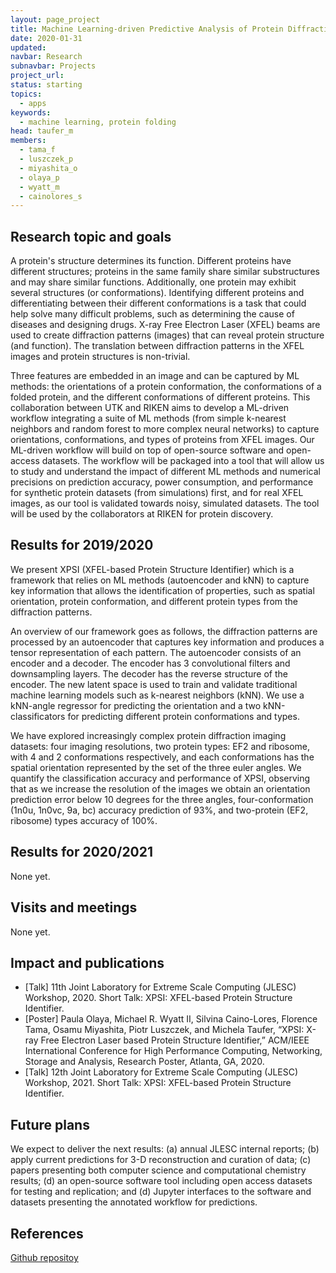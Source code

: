 ```yaml
---
layout: page_project
title: Machine Learning-driven Predictive Analysis of Protein Diffraction Data
date: 2020-01-31
updated:
navbar: Research
subnavbar: Projects
project_url:
status: starting
topics:
  - apps
keywords:
  - machine learning, protein folding
head: taufer_m
members:
  - tama_f
  - luszczek_p
  - miyashita_o
  - olaya_p
  - wyatt_m
  - cainolores_s
---
```


## Research topic and goals

A protein's structure determines its function. Different proteins have different structures; proteins in the same family share similar substructures and may share similar functions. Additionally, one protein may exhibit several structures (or conformations). Identifying different proteins and differentiating between their different conformations is a task that could help solve many difficult problems, such as determining the cause of diseases and designing drugs. X-ray Free Electron Laser (XFEL) beams are used to create diffraction patterns (images) that can reveal protein structure (and function). The translation between diffraction patterns in the XFEL images and protein structures is non-trivial.

Three features are embedded in an image and can be captured by ML methods: the orientations of a protein conformation, the conformations of a folded protein, and the different conformations of different proteins. This collaboration between UTK and RIKEN aims to develop a ML-driven workflow integrating a suite of ML methods (from simple k-nearest neighbors and random forest to more complex neural networks) to capture orientations, conformations, and types of proteins from XFEL images. Our ML-driven workflow will build on top of open-source software and open-access datasets. The workflow will be packaged into a tool that will allow us to study and understand the impact of different ML methods and numerical precisions on prediction accuracy, power consumption, and performance for synthetic protein datasets (from simulations) first, and for real XFEL images, as our tool is validated towards noisy, simulated datasets. The tool will be used by the collaborators at RIKEN for protein discovery.


## Results for 2019/2020
We present XPSI (XFEL-based Protein Structure Identifier) which is a framework that relies on ML methods (autoencoder and kNN) to capture key information that allows the identification of properties, such as spatial orientation, protein conformation, and different protein types from the diffraction patterns.

An overview of our framework goes as follows, the diffraction patterns are processed by an autoencoder that captures key information and produces a tensor representation of each pattern. The autoencoder consists of an encoder and a decoder. The encoder has 3 convolutional filters and downsampling layers. The decoder has the reverse structure of the encoder. The new latent space is used to train and validate traditional machine learning models such as k-nearest neighbors (kNN). We use a kNN-angle regressor for predicting the orientation and a two kNN-classificators for predicting different protein conformations and types.

We have explored increasingly complex protein diffraction imaging datasets: four imaging resolutions, two protein types: EF2 and ribosome, with 4 and 2 conformations respectively, and each conformations has the spatial orientation represented by the set of the three euler angles. 
We quantify the classification accuracy and performance of XPSI, observing that as we increase the resolution of the images we obtain an orientation prediction error below 10 degrees for the three angles, four-conformation (1n0u, 1n0vc, 9a, bc) accuracy prediction of 93%, and two-protein (EF2, ribosome) types accuracy of 100%.

## Results for 2020/2021
None yet.

## Visits and meetings
None yet.

## Impact and publications
* [Talk] 11th Joint Laboratory for Extreme Scale Computing (JLESC) Workshop, 2020. Short Talk: XPSI: XFEL-based Protein Structure Identifier.
* [Poster] Paula Olaya, Michael R. Wyatt II, Silvina Caino-Lores, Florence Tama, Osamu Miyashita, Piotr Luszczek, and Michela Taufer, “XPSI: X-ray Free Electron Laser based Protein Structure Identifier,” ACM/IEEE International Conference for High Performance Computing, Networking, Storage and Analysis, Research Poster, Atlanta, GA, 2020.
* [Talk] 12th Joint Laboratory for Extreme Scale Computing (JLESC) Workshop, 2021. Short Talk: XPSI: XFEL-based Protein Structure Identifier.


## Future plans
We expect to deliver the next results: (a) annual JLESC internal reports; (b) apply current predictions for 3-D reconstruction and curation of data; (c) papers presenting both computer science and computational chemistry results;  (d) an open-source software tool including open access datasets for testing and replication; and (d) Jupyter interfaces to the software and datasets presenting the annotated workflow for predictions.

## References

[Github repositoy](https://github.com/TauferLab/Project_Protein_Diffraction)
